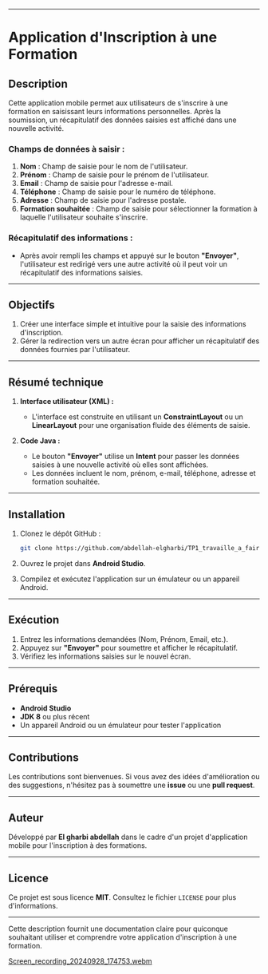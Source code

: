 


---

# **Application d'Inscription à une Formation**

## **Description**

Cette application mobile permet aux utilisateurs de s'inscrire à une formation en saisissant leurs informations personnelles. Après la soumission, un récapitulatif des données saisies est affiché dans une nouvelle activité.

### **Champs de données à saisir :**

1. **Nom** : Champ de saisie pour le nom de l'utilisateur.
2. **Prénom** : Champ de saisie pour le prénom de l'utilisateur.
3. **Email** : Champ de saisie pour l'adresse e-mail.
4. **Téléphone** : Champ de saisie pour le numéro de téléphone.
5. **Adresse** : Champ de saisie pour l'adresse postale.
6. **Formation souhaitée** : Champ de saisie pour sélectionner la formation à laquelle l'utilisateur souhaite s'inscrire.

### **Récapitulatif des informations :**

- Après avoir rempli les champs et appuyé sur le bouton **"Envoyer"**, l'utilisateur est redirigé vers une autre activité où il peut voir un récapitulatif des informations saisies.

---

## **Objectifs**

1. Créer une interface simple et intuitive pour la saisie des informations d'inscription.
2. Gérer la redirection vers un autre écran pour afficher un récapitulatif des données fournies par l'utilisateur.

---

## **Résumé technique**

1. **Interface utilisateur (XML) :**
   - L'interface est construite en utilisant un **ConstraintLayout** ou un **LinearLayout** pour une organisation fluide des éléments de saisie.
   
2. **Code Java :**
   - Le bouton **"Envoyer"** utilise un **Intent** pour passer les données saisies à une nouvelle activité où elles sont affichées.
   - Les données incluent le nom, prénom, e-mail, téléphone, adresse et formation souhaitée.

---

## **Installation**

1. Clonez le dépôt GitHub :
   ```bash
   git clone https://github.com/abdellah-elgharbi/TP1_travaille_a_fairee.git
   ```

2. Ouvrez le projet dans **Android Studio**.

3. Compilez et exécutez l'application sur un émulateur ou un appareil Android.

---

## **Exécution**

1. Entrez les informations demandées (Nom, Prénom, Email, etc.).
2. Appuyez sur **"Envoyer"** pour soumettre et afficher le récapitulatif.
3. Vérifiez les informations saisies sur le nouvel écran.

---

## **Prérequis**

- **Android Studio**
- **JDK 8** ou plus récent
- Un appareil Android ou un émulateur pour tester l'application

---

## **Contributions**

Les contributions sont bienvenues. Si vous avez des idées d'amélioration ou des suggestions, n'hésitez pas à soumettre une **issue** ou une **pull request**.

---

## **Auteur**

Développé par **El gharbi abdellah** dans le cadre d'un projet d'application mobile pour l'inscription à des formations.

---

## **Licence**

Ce projet est sous licence **MIT**. Consultez le fichier `LICENSE` pour plus d'informations.

---

Cette description fournit une documentation claire pour quiconque souhaitant utiliser et comprendre votre application d'inscription à une formation.



[Screen_recording_20240928_174753.webm](https://github.com/user-attachments/assets/84bed9a0-1a3f-47c5-930e-074d16aa06c7)
